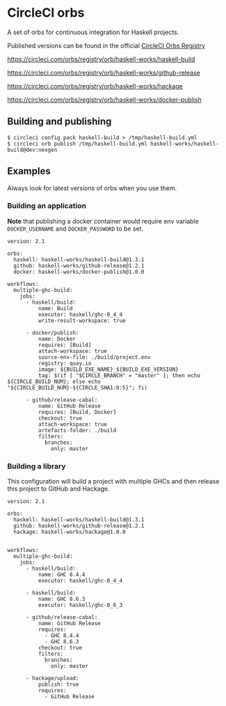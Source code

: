 # CircleCI orbs

A set of orbs for continuous integration for Haskell projects.

Published versions can be found in the official [CircleCI Orbs Registry](https://circleci.com/orbs/registry/)

https://circleci.com/orbs/registry/orb/haskell-works/haskell-build

https://circleci.com/orbs/registry/orb/haskell-works/github-release

https://circleci.com/orbs/registry/orb/haskell-works/hackage

https://circleci.com/orbs/registry/orb/haskell-works/docker-publish

## Building and publishing

```
$ circleci config pack haskell-build > /tmp/haskell-build.yml
$ circleci orb publish /tmp/haskell-build.yml haskell-works/haskell-build@dev:nexgen
```


## Examples

Always look for latest versions of orbs when you use them.

### Building an application

**Note** that publishing a docker container would require env variable
`DOCKER_USERNAME` and `DOCKER_PASSWORD` to be set.

```
version: 2.1

orbs:
  haskell: haskell-works/haskell-build@1.3.1
  github: haskell-works/github-release@1.2.1
  docker: haskell-works/docker-publish@1.0.0

workflows:
  multiple-ghc-build:
    jobs:
      - haskell/build:
          name: Build
          executor: haskell/ghc-8_4_4
          write-result-workspace: true

      - docker/publish:
          name: Docker
          requires: [Build]
          attach-workspace: true
          source-env-file: ./build/project.env
          registry: quay.io
          image: ${BUILD_EXE_NAME}_${BUILD_EXE_VERSION}
          tag: $(if [ "$CIRCLE_BRANCH" = "master" ]; then echo ${CIRCLE_BUILD_NUM}; else echo "${CIRCLE_BUILD_NUM}-${CIRCLE_SHA1:0:5}"; fi)

      - github/release-cabal:
          name: GitHub Release
          requires: [Build, Docker]
          checkout: true
          attach-workspace: true
          artefacts-folder: ./build
          filters:
            branches:
              only: master

```

### Building a library

This configuration will build a project with multiple GHCs
and then release this project to GitHub and Hackage.

```
version: 2.1

orbs:
  haskell: haskell-works/haskell-build@1.3.1
  github: haskell-works/github-release@1.2.1
  hackage: haskell-works/hackage@1.0.0


workflows:
  multiple-ghc-build:
    jobs:
      - haskell/build:
          name: GHC 8.4.4
          executor: haskell/ghc-8_4_4

      - haskell/build:
          name: GHC 8.6.3
          executor: haskell/ghc-8_6_3

      - github/release-cabal:
          name: GitHub Release
          requires:
            - GHC 8.4.4
            - GHC 8.6.3
          checkout: true
          filters:
            branches:
              only: master

      - hackage/upload:
          publish: true
          requires:
            - GitHub Release
```
